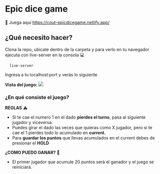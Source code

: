 # Epic dice game
👀 Juega aquí https://cout-epicdicegame.netlify.app/

## ¿Qué necesito hacer?
Clona la repo, ubicate dentro de la carpeta y para verlo en tu navegador ejecuta con live-server en la consola 💻

```
  live-server
```
Ingresa a tu localhost:port y verás lo siguiente 

**Vista del juego:**
![](https://i.imgur.com/NjHFiaz.png)

### ¿En qué consiste el juego?
**REGLAS** ⚠
* Si te cae el numero 1 en el dado **pierdes el turno**, pasa al siguiente jugador y viceversa.
* Puedes girar el dado las veces que quieras como X jugador, pero si te cae el 1 pierdes todo lo acumulado en **current.**
* Para **guardar los puntos** que llevas acumulados en el current debes de presionar el **HOLD**

**¿COMO PUEDO GANAR?** 🥇
* El primer jugador que acumule 20 puntos será el ganador y el juego se reiniciará.
